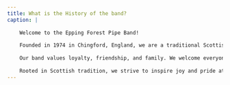```yaml
---
title: What is the History of the band?
caption: |
    
    Welcome to the Epping Forest Pipe Band!
    
    Founded in 1974 in Chingford, England, we are a traditional Scottish pipe band dedicated to sharing our love of music at corporate and community events. For over half a century, we’ve proudly performed at notable occasions like the VJ parade for the Chingford Royal British Legion and the Royal British Legion’s Poppy Walk.
    
    Our band values loyalty, friendship, and family. We welcome everyone, from beginners to experienced musicians, offering a supportive environment to learn and perform the Great Highland Bagpipes or drums.
    
    Rooted in Scottish tradition, we strive to inspire joy and pride at parades, competitions, and celebrations while fostering a friendly and inclusive community.
---
```

